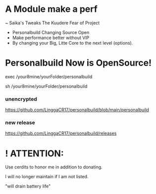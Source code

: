 # A Module make a perf
~ Saika's Tweaks The Kuudere Fear of Project
- Personalbuild Changing Source Open
- Make performance better without VIP
- By changing your Big, Litte Core to the next level (options).

# Personalbuild Now is OpenSource!
exec /your8mine/yourFolder/personalbuild

sh /your8mine/yourFolder/personalbuild

### unencrypted ###
https://github.com/LinggaCR17/personalbuild/blob/main/personalbuild

### new release ###
https://github.com/LinggaCR17/personalbuild/releases

# ! ATTENTION:
Use cerdits to honor me in addition to donating.

I will no longer maintain if I am not listed.

"will drain battery life"
